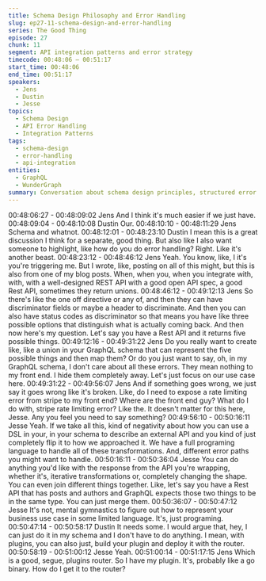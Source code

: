 ```yaml
---
title: Schema Design Philosophy and Error Handling
slug: ep27-11-schema-design-and-error-handling
series: The Good Thing
episode: 27
chunk: 11
segment: API integration patterns and error strategy
timecode: 00:48:06 – 00:51:17
start_time: 00:48:06
end_time: 00:51:17
speakers:
  - Jens
  - Dustin
  - Jesse
topics:
  - Schema Design
  - API Error Handling
  - Integration Patterns
tags:
  - schema-design
  - error-handling
  - api-integration
entities:
  - GraphQL
  - WunderGraph
summary: Conversation about schema design principles, structured error handling, and integration patterns that improve developer experience and system reliability.
---
```

00:48:06:27 - 00:48:09:02
Jens
And I think it's much easier if we just have.
00:48:09:04 - 00:48:10:08
Dustin
Our.
00:48:10:10 - 00:48:11:29
Jens
Schema and whatnot.
00:48:12:01 - 00:48:23:10
Dustin
I mean this is a great discussion I think for a separate, good thing. But also like I also want
someone to highlight, like how do you do error handling? Right. Like it's another beast.
00:48:23:12 - 00:48:46:12
Jens
Yeah. You know, like, I it's you're triggering me. But I wrote, like, posting on all of this might, but
this is also from one of my blog posts. When, when you, when you integrate with, with, with a
well-designed REST API with a good open API spec, a good Rest API, sometimes they return
unions.
00:48:46:12 - 00:49:12:13
Jens
So there's like the one off directive or any of, and then they can have discriminator fields or
maybe a header to discriminate. And then you can also have status codes as discriminator so
that means you have like three possible options that distinguish what is actually coming back.
And then now here's my question. Let's say you have a Rest API and it returns five possible
things.
00:49:12:16 - 00:49:31:22
Jens
Do you really want to create like, like a union in your GraphQL schema that can represent the
five possible things and then map them? Or do you just want to say, oh, in my GraphQL
schema, I don't care about all these errors. They mean nothing to my front end. I hide them
completely away. Let's just focus on our use case here.
00:49:31:22 - 00:49:56:07
Jens
And if something goes wrong, we just say it goes wrong like it's broken. Like, do I need to
expose a rate limiting error from stripe to my front end? Where are the front end guy? What do I
do with, stripe rate limiting error? Like the. It doesn't matter for this here, Jesse. Any you feel
you need to say something?
00:49:56:10 - 00:50:16:11
Jesse
Yeah. If we take all this, kind of negativity about how you can use a DSL in your, in your schema
to describe an external API and you kind of just completely flip it to how we approached it. We
have a full programing language to handle all of these transformations. And, different error paths
you might want to handle.
00:50:16:11 - 00:50:36:04
Jesse
You can do anything you'd like with the response from the API you're wrapping, whether it's,
iterative transformations or, completely changing the shape. You can even join different things
together. Like, let's say you have a Rest API that has posts and authors and GraphQL expects
those two things to be in the same type. You can just merge them.
00:50:36:07 - 00:50:47:12
Jesse
It's not, mental gymnastics to figure out how to represent your business use case in some
limited language. It's, just programing.
00:50:47:14 - 00:50:58:17
Dustin
It needs some. I would argue that, hey, I can just do it in my schema and I don't have to do
anything. I mean, with plugins, you can also just, build your plugin and deploy it with the router.
00:50:58:19 - 00:51:00:12
Jesse
Yeah.
00:51:00:14 - 00:51:17:15
Jens
Which is a good, segue, plugins router. So I have my plugin. It's, probably like a go binary. How
do I get it to the router?
